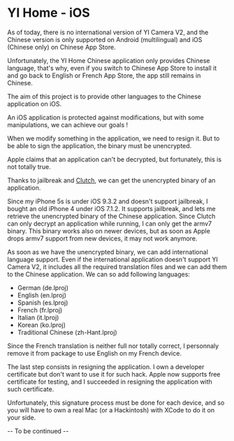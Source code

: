 # YI Home - iOS

As of today, there is no international version of YI Camera V2, and the Chinese version is only supported on Android (multilingual) and iOS (Chinese only) on Chinese App Store.

Unfortunately, the YI Home Chinese application only provides Chinese language, that's why, even if you switch to Chinese App Store to install it and go back to English or French App Store, the app still remains in Chinese.

The aim of this project is to provide other languages to the Chinese application on iOS.

An iOS application is protected against modifications, but with some manipulations, we can achieve our goals !

When we modify something in the application, we need to resign it. But to be able to sign the application, the binary must be unencrypted. 

Apple claims that an application can't be decrypted, but fortunately, this is not totally true.

Thanks to jailbreak and [Clutch](https://github.com/KJCracks/Clutch), we can get the unencrypted binary of an application.

Since my iPhone 5s is under iOS 9.3.2 and doesn't support jailbreak, I bought an old iPhone 4 under iOS 7.1.2. It supports jailbreak, and lets me retrieve the unencrypted binary of the Chinese application. Since Clutch can only decrypt an application while running, I can only get the armv7 binary. This binary works also on newer devices, but as soon as Apple drops armv7 support from new devices, it may not work anymore.

As soon as we have the unencrypted binary, we can add international language support. Even if the international application doesn't support YI Camera V2, it includes all the required translation files and we can add them to the Chinese application. We can so add following languages:
* German (de.lproj)
* English (en.lproj)
* Spanish (es.lproj)
* French (fr.lproj)
* Italian (it.lproj)
* Korean (ko.lproj)
* Traditional Chinese (zh-Hant.lproj)

Since the French translation is neither full nor totally correct, I personnaly remove it from package to use English on my French device.

The last step consists in resigning the application. I own a developer certificate but don't want to use it for such hack. Apple now supports free certificate for testing, and I succeeded in resigning the application with such certificate.

Unfortunately, this signature process must be done for each device, and so you will have to own a real Mac (or a Hackintosh) with XCode to do it on your side.

-- To be continued --

